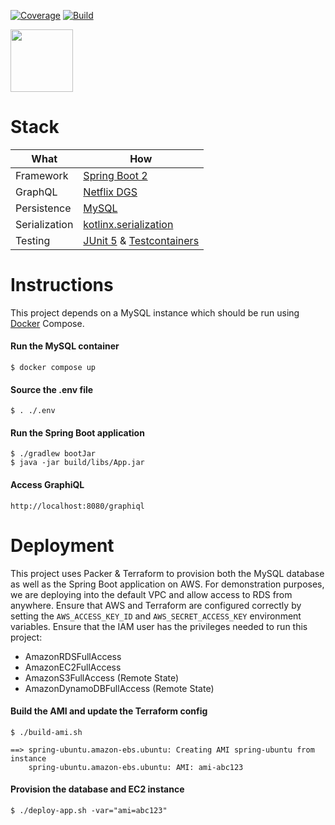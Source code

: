 [![Coverage](https://codecov.io/gh/itsandreramon/spring-starter-rds/branch/master/graph/badge.svg)](https://codecov.io/gh/itsandreramon/spring-starter)
[![Build](https://github.com/itsandreramon/spring-starter-rds/workflows/Build/badge.svg?branch=master)](https://github.com/itsandreramon/spring-starter/actions)

<img width="auto" height="100px" src="https://i.imgur.com/wGJQmTN.png">

# Stack

| What          | How                                                                                                                        |
|---------------|----------------------------------------------------------------------------------------------------------------------------|
| Framework     | [Spring Boot 2](https://spring.io/)                                                                                        |
| GraphQL       | [Netflix DGS](https://github.com/Netflix/dgs-framework)                                                                    |
| Persistence   | [MySQL](https://www.mysql.com/)                                                                                            |
| Serialization | [kotlinx.serialization](https://github.com/Kotlin/kotlinx.serialization)                                                   |
| Testing       | [JUnit 5](https://github.com/junit-team/junit5) & [Testcontainers](https://github.com/testcontainers/testcontainers-java/) |

# Instructions

This project depends on a MySQL instance which should be run
using [Docker](https://www.docker.com/products/docker-desktop) Compose.

#### Run the MySQL container

```
$ docker compose up
```

#### Source the .env file

```
$ . ./.env
```

#### Run the Spring Boot application

```
$ ./gradlew bootJar
$ java -jar build/libs/App.jar
```

#### Access GraphiQL

```
http://localhost:8080/graphiql
```

# Deployment
This project uses Packer & Terraform to provision both the MySQL database as well as the Spring Boot application on AWS. For demonstration purposes, we are deploying into the default VPC and allow access to RDS from anywhere. Ensure that AWS and Terraform are configured correctly by setting the `AWS_ACCESS_KEY_ID` and `AWS_SECRET_ACCESS_KEY` environment variables. Ensure that the IAM user has the privileges needed to run this project:

  - AmazonRDSFullAccess
  - AmazonEC2FullAccess
  - AmazonS3FullAccess (Remote State)
  - AmazonDynamoDBFullAccess (Remote State)

#### Build the AMI and update the Terraform config

```
$ ./build-ami.sh

==> spring-ubuntu.amazon-ebs.ubuntu: Creating AMI spring-ubuntu from instance
    spring-ubuntu.amazon-ebs.ubuntu: AMI: ami-abc123
```

#### Provision the database and EC2 instance

```
$ ./deploy-app.sh -var="ami=abc123"
```
